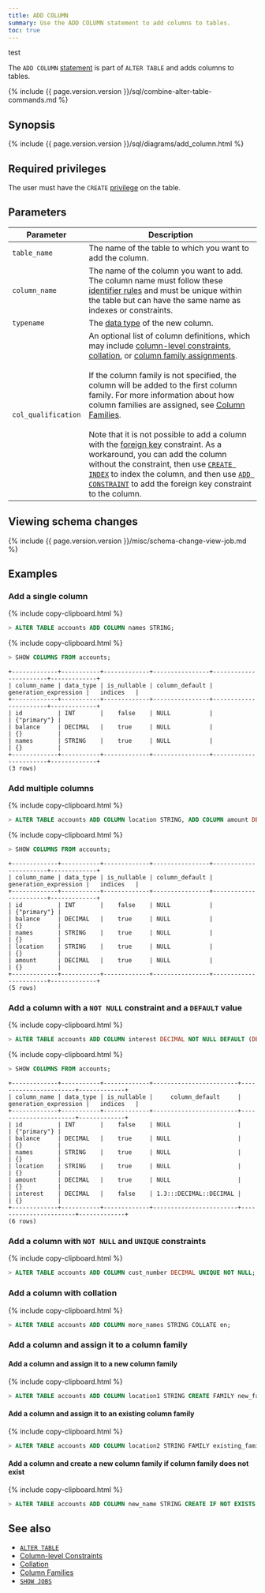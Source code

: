 ```yaml
---
title: ADD COLUMN
summary: Use the ADD COLUMN statement to add columns to tables.
toc: true
---
```


test

The `ADD COLUMN` [statement](sql-statements.html) is part of `ALTER TABLE` and adds columns to tables.

{% include {{ page.version.version }}/sql/combine-alter-table-commands.md %}

## Synopsis

<div>
{% include {{ page.version.version }}/sql/diagrams/add_column.html %}
</div>

## Required privileges

The user must have the `CREATE` [privilege](authorization.html#assign-privileges) on the table.

## Parameters

 Parameter | Description
-----------|-------------
 `table_name` | The name of the table to which you want to add the column.
 `column_name` | The name of the column you want to add. The column name must follow these [identifier rules](keywords-and-identifiers.html#identifiers) and must be unique within the table but can have the same name as indexes or constraints.  
 `typename` | The [data type](data-types.html) of the new column.
 `col_qualification` | An optional list of column definitions, which may include [column-level constraints](constraints.html), [collation](collate.html), or [column family assignments](column-families.html).<br><br>If the column family is not specified, the column will be added to the first column family. For more information about how column families are assigned, see [Column Families](column-families.html#assign-column-families-when-adding-columns).<br><br>Note that it is not possible to add a column with the [foreign key](foreign-key.html) constraint. As a workaround, you can add the column without the constraint, then use [`CREATE INDEX`](create-index.html) to index the column, and then use [`ADD CONSTRAINT`](add-constraint.html) to add the foreign key constraint to the column.

## Viewing schema changes

{% include {{ page.version.version }}/misc/schema-change-view-job.md %}

## Examples

### Add a single column

{% include copy-clipboard.html %}
~~~ sql
> ALTER TABLE accounts ADD COLUMN names STRING;
~~~

{% include copy-clipboard.html %}
~~~ sql
> SHOW COLUMNS FROM accounts;
~~~

~~~
+-------------+-----------+-------------+----------------+-----------------------+-------------+
| column_name | data_type | is_nullable | column_default | generation_expression |   indices   |
+-------------+-----------+-------------+----------------+-----------------------+-------------+
| id          | INT       |    false    | NULL           |                       | {"primary"} |
| balance     | DECIMAL   |    true     | NULL           |                       | {}          |
| names       | STRING    |    true     | NULL           |                       | {}          |
+-------------+-----------+-------------+----------------+-----------------------+-------------+
(3 rows)
~~~

### Add multiple columns

{% include copy-clipboard.html %}
~~~ sql
> ALTER TABLE accounts ADD COLUMN location STRING, ADD COLUMN amount DECIMAL;
~~~

{% include copy-clipboard.html %}
~~~ sql
> SHOW COLUMNS FROM accounts;
~~~

~~~
+-------------+-----------+-------------+----------------+-----------------------+-------------+
| column_name | data_type | is_nullable | column_default | generation_expression |   indices   |
+-------------+-----------+-------------+----------------+-----------------------+-------------+
| id          | INT       |    false    | NULL           |                       | {"primary"} |
| balance     | DECIMAL   |    true     | NULL           |                       | {}          |
| names       | STRING    |    true     | NULL           |                       | {}          |
| location    | STRING    |    true     | NULL           |                       | {}          |
| amount      | DECIMAL   |    true     | NULL           |                       | {}          |
+-------------+-----------+-------------+----------------+-----------------------+-------------+
(5 rows)
~~~

### Add a column with a `NOT NULL` constraint and a `DEFAULT` value

{% include copy-clipboard.html %}
~~~ sql
> ALTER TABLE accounts ADD COLUMN interest DECIMAL NOT NULL DEFAULT (DECIMAL '1.3');
~~~

{% include copy-clipboard.html %}
~~~ sql
> SHOW COLUMNS FROM accounts;
~~~
~~~
+-------------+-----------+-------------+------------------------+-----------------------+-------------+
| column_name | data_type | is_nullable |     column_default     | generation_expression |   indices   |
+-------------+-----------+-------------+------------------------+-----------------------+-------------+
| id          | INT       |    false    | NULL                   |                       | {"primary"} |
| balance     | DECIMAL   |    true     | NULL                   |                       | {}          |
| names       | STRING    |    true     | NULL                   |                       | {}          |
| location    | STRING    |    true     | NULL                   |                       | {}          |
| amount      | DECIMAL   |    true     | NULL                   |                       | {}          |
| interest    | DECIMAL   |    false    | 1.3:::DECIMAL::DECIMAL |                       | {}          |
+-------------+-----------+-------------+------------------------+-----------------------+-------------+
(6 rows)
~~~

### Add a column with `NOT NULL` and `UNIQUE` constraints

{% include copy-clipboard.html %}
~~~ sql
> ALTER TABLE accounts ADD COLUMN cust_number DECIMAL UNIQUE NOT NULL;
~~~

### Add a column with collation

{% include copy-clipboard.html %}
~~~ sql
> ALTER TABLE accounts ADD COLUMN more_names STRING COLLATE en;
~~~

### Add a column and assign it to a column family

#### Add a column and assign it to a new column family

{% include copy-clipboard.html %}
~~~ sql
> ALTER TABLE accounts ADD COLUMN location1 STRING CREATE FAMILY new_family;
~~~

#### Add a column and assign it to an existing column family

{% include copy-clipboard.html %}
~~~ sql
> ALTER TABLE accounts ADD COLUMN location2 STRING FAMILY existing_family;
~~~

#### Add a column and create a new column family if column family does not exist

{% include copy-clipboard.html %}
~~~ sql
> ALTER TABLE accounts ADD COLUMN new_name STRING CREATE IF NOT EXISTS FAMILY f1;
~~~

## See also

- [`ALTER TABLE`](alter-table.html)
- [Column-level Constraints](constraints.html)
- [Collation](collate.html)
- [Column Families](column-families.html)
- [`SHOW JOBS`](show-jobs.html)
